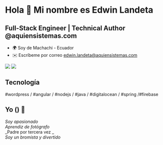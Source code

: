Hola 👋 Mi nombre es Edwin Landeta
===============================

Full-Stack Engineer | Technical Author @aquiensistemas.com
---------------

* 🌍  Soy de Machachi - Ecuador
* ✉️  Escríbeme por correo [edwin.landeta@aquiensistemas.com](mailto:edwin.landeta@aquiensistemas.com)

<a href="https://www.twitter.com/aquiensistemas" target="_blank" rel="noreferrer"><img
src="https://img.shields.io/twitter/follow/aquiensistemas?logo=twitter&style=for-the-badge&color=0891b2&labelColor=1c1917"
/></a>
<a href="https://www.github.com/aquiensistemas" target="_blank" rel="noreferrer"><img
src="https://img.shields.io/github/followers/aquiensistemas?logo=github&style=for-the-badge&color=0891b2&labelColor=1c1917" /></a>

Tecnología
---------------
#wordpress / #angular / #nodejs / #java / #digitalocean / #spring /#firebase

Yo () 👦
---------------
_Soy apasionado_  
_Aprendiz de fotógrafo_  
_Padre por tercera vez _  
_Soy un bromista y divertido_  
